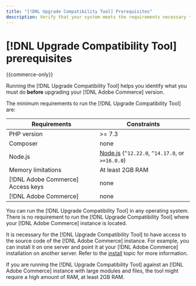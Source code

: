 ```yaml
---
title: "[!DNL Upgrade Compatibility Tool] Prerequisites"
description: Verify that your system meets the requirements necessary to run the [!DNL Upgrade Compatibility Tool] for your [!DNL Adobe Commerce] project. 
---
```


# [!DNL Upgrade Compatibility Tool] prerequisites

{{commerce-only}}

Running the [!DNL Upgrade Compatibility Tool] helps you identify what you must do **before** upgrading your [!DNL Adobe Commerce] version.

The minimum requirements to run the [!DNL Upgrade Compatibility Tool] are:

| **Requirements** | **Constraints** |
|----------------|-----------------|
| PHP version| >= 7.3 |
| Composer | none |
| Node.js | [Node.js](https://nodejs.org/) (`^12.22.0`, `^14.17.0`, or `>=16.0.0`) |
| Memory limitations | At least 2GB RAM |
| [!DNL Adobe Commerce] Access keys | none |
| [!DNL Adobe Commerce] | none |

You can run the [!DNL Upgrade Compatibility Tool] in any operating system. There is no requirement to run the [!DNL Upgrade Compatibility Tool] where your [!DNL Adobe Commerce] instance is located.

It is necessary for the [!DNL Upgrade Compatibility Tool] to have access to the source code of the [!DNL Adobe Commerce] instance. For example, you can install it on one server and point it at your [!DNL Adobe Commerce] installation on another server. Refer to the [install](../upgrade-compatibility-tool/install.md) topic for more information.

If you are running the [!DNL Upgrade Compatibility Tool] against an [!DNL Adobe Commerce] instance with large modules and files, the tool might require a high amount of RAM, at least 2GB RAM.
